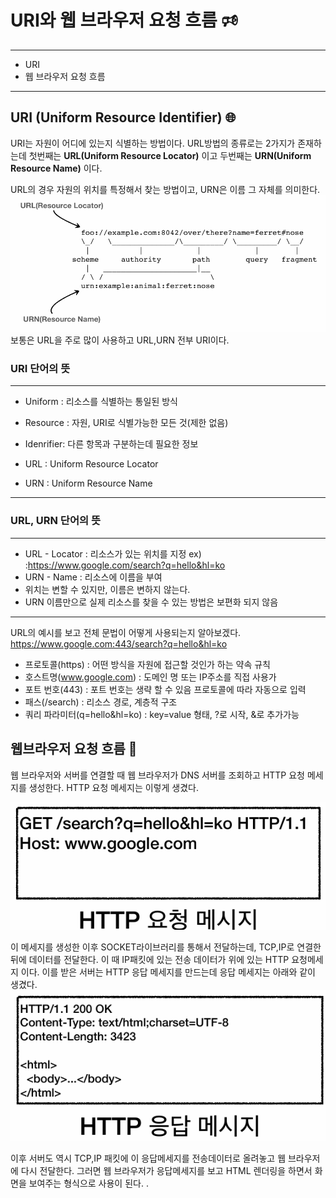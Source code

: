 # URI와 웹 브라우저 요청 흐름 🕫
---
+ URI
+ 웹 브라우저 요청 흐름
---
## URI (Uniform Resource Identifier)  🌐
URI는 자원이 어디에 있는지 식별하는 방법이다. URL방법의 종류로는 2가지가 존재하는데 첫번째는 __URL(Uniform Resource Locator)__ 이고 두번째는 __URN(Uniform Resource Name)__  이다.

URL의 경우 자원의 위치를 특정해서 찾는 방법이고, URN은 이름 그 자체를 의미한다.
![[스크린샷 2024-05-06 140635.png]](https://github.com/SpringFoward/http-fundamentals/blob/5c7b59f52135791d5f53d9a0339e3d35aff63c0a/%EC%8A%A4%ED%81%AC%EB%A6%B0%EC%83%B7%20%EB%B3%B4%EA%B4%80/%EC%8A%A4%ED%81%AC%EB%A6%B0%EC%83%B7%202024-05-06%20140635.png)
보통은 URL을 주로 많이 사용하고 URL,URN 전부 URI이다.

### URI 단어의 뜻 
---
+ Uniform : 리소스를 식별하는 통일된 방식
+ Resource : 자원, URI로 식별가능한 모든 것(제한 없음)
+ Idenrifier: 다른 항목과 구분하는데 필요한 정보

+ URL : Uniform Resource Locator
+ URN : Uniform Resource Name
---
### URL, URN 단어의 뜻
---
+ URL - Locator : 리소스가 있는 위치를 지정 ex) :https://www.google.com/search?q=hello&hl=ko
+ URN - Name : 리소스에 이름을 부여
+ 위치는 변할 수 있지만, 이름은 변하지 않는다.
+ URN 이름만으로 실제 리소스를  찾을 수 있는 방법은 보편화 되지 않음
---
URL의 예시를 보고 전체 문법이 어떻게 사용되는지 알아보겠다.
https://www.google.com:443/search?q=hello&hl=ko

+ 프로토콜(https) : 어떤 방식을 자원에 접근할 것인가 하는 약속 규칙
+ 호스트명(www.google.com) :  도메인 명 또는 IP주소를 직접 사용가
+ 포트 번호(443) : 포트 번호는 생략 할 수 있음 프로토콜에 따라 자동으로 입력
+ 패스(/search) : 리소스 경로, 계층적 구조
+ 쿼리 파라미터(q=hello&hl=ko)  : key=value 형태, ?로 시작, &로 추가가능

## 웹브라우저 요청 흐름 🔄
웹 브라우저와 서버를 연결할 때 웹 브라우저가 DNS 서버를 조회하고 HTTP 요청 메세지를 생성한다. HTTP 요청 메세지는 이렇게 생겼다.

![[스크린샷 2024-05-06 143132.png]](https://github.com/SpringFoward/http-fundamentals/blob/9dbd9c19b340758b094fcff36469e277b0eeb332/%EC%8A%A4%ED%81%AC%EB%A6%B0%EC%83%B7%20%EB%B3%B4%EA%B4%80/%EC%8A%A4%ED%81%AC%EB%A6%B0%EC%83%B7%202024-05-06%20143132.png
)

이 메세지를 생성한 이후 SOCKET라이브러리를 통해서 전달하는데, TCP,IP로 연결한 뒤에 데이터를 전달한다. 이 때  IP패킷에 있는 전송 데이터가 위에 있는 HTTP 요청메세지 이다. 이를 받은 서버는 HTTP 응답 메세지를 만드는데 응답 메세지는 아래와 같이 생겼다.![[스크린샷 2024-05-06 143614.png]](https://github.com/SpringFoward/http-fundamentals/blob/9dbd9c19b340758b094fcff36469e277b0eeb332/%EC%8A%A4%ED%81%AC%EB%A6%B0%EC%83%B7%20%EB%B3%B4%EA%B4%80/%EC%8A%A4%ED%81%AC%EB%A6%B0%EC%83%B7%202024-05-06%20143614.png)

이후 서버도 역시 TCP,IP 패킷에 이 응답메세지를 전송데이터로 올려놓고 웹 브라우저에 다시 전달한다. 그러면 웹 브라우저가 응답메세지를 보고 HTML 렌더링을 하면서 화면을 보여주는 형식으로 사용이 된다.
.

